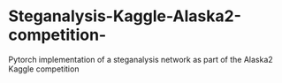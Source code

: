 # Steganalysis-Kaggle-Alaska2-competition-
Pytorch implementation of a steganalysis network as part of the Alaska2 Kaggle competition
